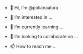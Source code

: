 - 👋 Hi, I’m @polianaalura
- 👀 I’m interested in ...
- 🌱 I’m currently learning ...



- 💞️ I’m looking to collaborate on ...
- 📫 How to reach me ...

<!---
polianaalura/polianaalura is a ✨ special ✨ repository because its `README.md` (this file) appears on your GitHub profile.
You can click the Preview link to take a look at your changes.
--->
